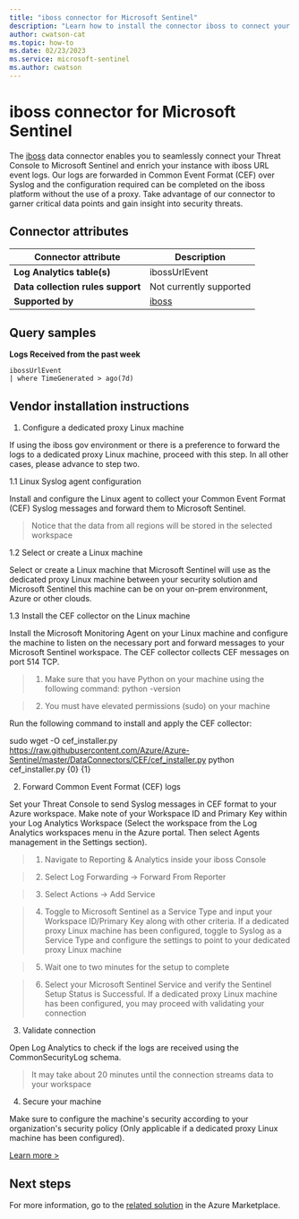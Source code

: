 ```yaml
---
title: "iboss connector for Microsoft Sentinel"
description: "Learn how to install the connector iboss to connect your data source to Microsoft Sentinel."
author: cwatson-cat
ms.topic: how-to
ms.date: 02/23/2023
ms.service: microsoft-sentinel
ms.author: cwatson
---
```


# iboss connector for Microsoft Sentinel

The [iboss](https://www.iboss.com) data connector enables you to seamlessly connect your Threat Console to Microsoft Sentinel and enrich your instance with iboss URL event logs. Our logs are forwarded in Common Event Format (CEF) over Syslog and the configuration required can be completed on the iboss platform without the use of a proxy. Take advantage of our connector to garner critical data points and gain insight into security threats.

## Connector attributes

| Connector attribute | Description |
| --- | --- |
| **Log Analytics table(s)** | ibossUrlEvent<br/> |
| **Data collection rules support** | Not currently supported |
| **Supported by** | [iboss](https://www.iboss.com/contact-us/) |

## Query samples

**Logs Received from the past week**
   ```kusto
ibossUrlEvent 
   | where TimeGenerated > ago(7d)
   ```



## Vendor installation instructions

1. Configure a dedicated proxy Linux machine

If using the iboss gov environment or there is a preference to forward the logs to a dedicated proxy Linux machine, proceed with this step. In all other cases, please advance to step two.

1.1 Linux Syslog agent configuration

Install and configure the Linux agent to collect your Common Event Format (CEF) Syslog messages and forward them to Microsoft Sentinel.

> Notice that the data from all regions will be stored in the selected workspace

1.2 Select or create a Linux machine

Select or create a Linux machine that Microsoft Sentinel will use as the dedicated proxy Linux machine between your security solution and Microsoft Sentinel this machine can be on your on-prem environment, Azure or other clouds.

1.3 Install the CEF collector on the Linux machine

Install the Microsoft Monitoring Agent on your Linux machine and configure the machine to listen on the necessary port and forward messages to your Microsoft Sentinel workspace. The CEF collector collects CEF messages on port 514 TCP.

> 1. Make sure that you have Python on your machine using the following command: python -version

> 2. You must have elevated permissions (sudo) on your machine

   Run the following command to install and apply the CEF collector:

   sudo wget -O cef_installer.py https://raw.githubusercontent.com/Azure/Azure-Sentinel/master/DataConnectors/CEF/cef_installer.py python cef_installer.py {0} {1}

2. Forward Common Event Format (CEF) logs

Set your Threat Console to send Syslog messages in CEF format to your Azure workspace. Make note of your Workspace ID and Primary Key within your Log Analytics Workspace (Select the workspace from the Log Analytics workspaces menu in the Azure portal. Then select Agents management in the Settings section). 

>1. Navigate to Reporting & Analytics inside your iboss Console

>2. Select Log Forwarding -> Forward From Reporter

>3. Select Actions -> Add Service

>4. Toggle to Microsoft Sentinel as a Service Type and input your Workspace ID/Primary Key along with other criteria. If a dedicated proxy Linux machine has been configured, toggle to Syslog as a Service Type and configure the settings to point to your dedicated proxy Linux machine

>5. Wait one to two minutes for the setup to complete

>6. Select your Microsoft Sentinel Service and verify the Sentinel Setup Status is Successful. If a dedicated proxy Linux machine has been configured, you may proceed with validating your connection

3. Validate connection

Open Log Analytics to check if the logs are received using the CommonSecurityLog schema.

>It may take about 20 minutes until the connection streams data to your workspace

4. Secure your machine 

Make sure to configure the machine's security according to your organization's security policy (Only applicable if a dedicated proxy Linux machine has been configured).


[Learn more >](https://aka.ms/SecureCEF)



## Next steps

For more information, go to the [related solution](https://azuremarketplace.microsoft.com/en-us/marketplace/apps/iboss.iboss-sentinel-connector?tab=Overview) in the Azure Marketplace.
